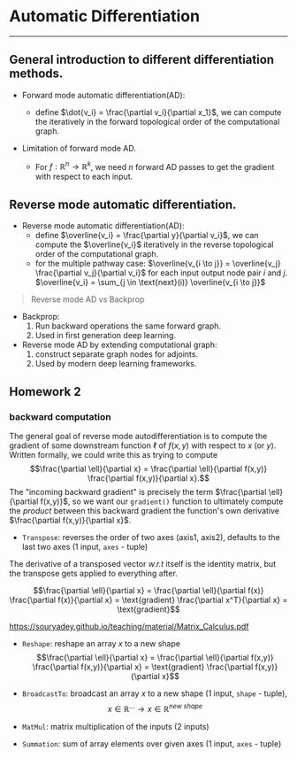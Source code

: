 # Automatic Differentiation
***

## General introduction to different differentiation methods.
- Forward mode automatic differentiation(AD): 
    - define $\dot{v_i} = \frac{\partial v_i}{\partial x_1}$, we can compute the iteratively in the forward topological order of the computational graph.

- Limitation of forward mode AD.
    - For $f:\mathbb{R}^n \to \mathbb{R}^k$, we need $n$ forward AD passes to get the gradient with respect to each input.


## Reverse mode automatic differentiation.
- Reverse mode automatic differentiation(AD):
    - define $\overline{v_i} = \frac{\partial y}{\partial v_i}$, we can compute the $\overline{v_i}$ iteratively in the reverse topological order of the computational graph.
    - for the multiple pathway case: $\overline{v_{i \to j}} = \overline{v_j} \frac{\partial v_j}{\partial v_i}$ for each input output node pair $i$ and $j$. $\overline{v_i} = \sum_{j \in \text{next}(i)} \overline{v_{i \to j}}$

> Reverse mode AD vs Backprop
- Backprop:
    1. Run backward operations the same forward graph.
    2. Used in first generation deep learning.
- Reverse mode AD by extending computational graph:
    1. construct separate graph nodes for adjoints.
    2. Used by modern deep learning frameworks.



## Homework 2

### backward computation

The general goal of reverse mode autodifferentiation is to compute the gradient of some downstream function $\ell$ of $f(x,y)$ with respect to $x$ (or $y$).  Written formally, we could write this as trying to compute
$$\frac{\partial \ell}{\partial x} = \frac{\partial \ell}{\partial f(x,y)} \frac{\partial f(x,y)}{\partial x}.$$
The "incoming backward gradient" is precisely the term $\frac{\partial \ell}{\partial f(x,y)}$, so we want our `gradient()` function to ultimately compute the _product_ between this backward gradient the function's own derivative $\frac{\partial f(x,y)}{\partial x}$.

- `Transpose`: reverses the order of two axes (axis1, axis2), defaults to the last two axes (1 input, `axes` - tuple)

The derivative of a transposed vector *w.r.t* itself is the identity matrix, but the transpose gets applied to everything after.

$$\frac{\partial \ell}{\partial x} = \frac{\partial \ell}{\partial f(x)} \frac{\partial f(x)}{\partial x} = \text{gradient} \frac{\partial x^T}{\partial x} = \text{gradient}$$

https://souryadey.github.io/teaching/material/Matrix_Calculus.pdf


- `Reshape`: reshape an array $x$ to a new shape
$$\frac{\partial \ell}{\partial x} = \frac{\partial \ell}{\partial f(x,y)} \frac{\partial f(x,y)}{\partial x} = \text{gradient} \frac{\partial f(x,y)}{\partial x}$$

- `BroadcastTo`:
broadcast an array $x$ to a new shape (1 input, `shape` - tuple), $$x\in\mathbb{R}^{...} \to x\in\mathbb{R}^{new \ shape}$$


- `MatMul`: matrix multiplication of the inputs (2 inputs)


- `Summation`: sum of array elements over given axes (1 input, `axes` - tuple)

